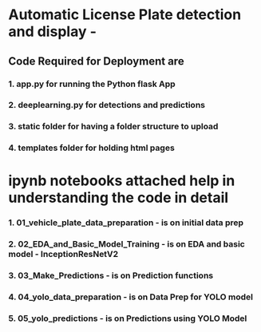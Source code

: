 # Automatic License Plate detection and display -
## Code Required for Deployment are
### 1. app.py for running the Python flask App
### 2. deeplearning.py for detections and predictions
### 3. static folder for having a folder structure to upload
### 4. templates folder for holding html pages

# ipynb notebooks attached help in understanding the code in detail
### 1. 01_vehicle_plate_data_preparation - is on initial data prep
### 2. 02_EDA_and_Basic_Model_Training - is on EDA and basic model - InceptionResNetV2
### 3. 03_Make_Predictions - is on Prediction functions
### 4. 04_yolo_data_preparation - is on Data Prep for YOLO model
### 5. 05_yolo_predictions - is on Predictions using YOLO Model

